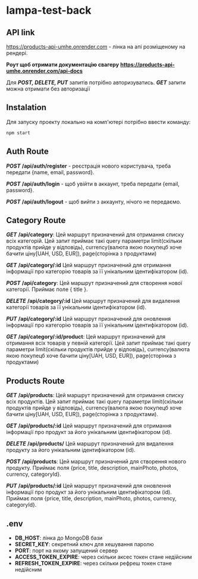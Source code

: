# lampa-test-back

## API link

https://products-api-umhe.onrender.com - лінка на апі розміщеному на рендері.

**Роут щоб отримати документацію свагеру** __https://products-api-umhe.onrender.com/api-docs__

Для **_POST, DELETE, PUT_** запитів потрібно авторизуватись. **_GET_** запити
можна отримати без авторизації

## Instalation

Для запуску проекту локально на комп'ютері потрібно ввести команду:

```sh
npm start
```

## Auth Route

**_POST_** **/api/auth/register** - реєстрація нового користувача, треба
передати {name, email, password}.

**_POST_** **/api/auth/login** - щоб увійти в аккаунт, треба передати {email,
password}.

**_POST_** **/api/auth/logout** - щоб вийти з аккаунту, нічого не передаємо.

## Category Route

**_GET_** **/api/category**: Цей маршрут призначений для отримання списку всіх
категорій. Цей запит приймає такі query параметри limit(скільки продуктів прийде
у відповідь), currency(валюта якою покупецб хоче бачити ціну[UAH, USD, EUR]),
page(сторінка з продуктами)

**_GET_** **/api/category/:id** Цей маршрут призначений для отримання інформації
про категорію товарів за її унікальним ідентифікатором (id).

**_POST_** **/api/category**: Цей маршрут призначений для створення нової
категорії. Приймає поле { title }.

**_DELETE_** **/api/category/:id** Цей маршрут призначений для видалення
категорії товарів за її унікальним ідентифікатором (id).

**_PUT_** **/api/category/:id** Цей маршрут призначений для оновлення інформації
про категорію товарів за її унікальним ідентифікатором (id).

**_GET_** **/api/category/:id/product**: Цей маршрут призначений для отримання
всіх товарів у певній категорії. Цей запит приймає такі query параметри
limit(скільки продуктів прийде у відповідь), currency(валюта якою покупецб хоче
бачити ціну[UAH, USD, EUR]), page(сторінка з продуктами)

## Products Route

**_GET_** **/api/products**: Цей маршрут призначений для отримання списку всіх
продуктів. Цей запит приймає такі query параметри limit(скільки продуктів прийде
у відповідь), currency(валюта якою покупецб хоче бачити ціну[UAH, USD, EUR]),
page(сторінка з продуктами).

**_GET_** **/api/products/:id** Цей маршрут призначений для отримання інформації
про продукт за його унікальним ідентифікатором (id).

**_DELETE_** **/api/products/** Цей маршрут призначений для видалення продукту
за його унікальним ідентифікатором (id).

**_POST_** **/api/products**: Цей маршрут призначений для створення нового
продукту. Приймає поля {price, title, description, mainPhoto, photos, currency,
categoryId}.

**_PUT_** **/api/products/:id** Цей маршрут призначений для оновлення інформації
про продукт за його унікальним ідентифікатором (id). Приймає поля {price, title,
description, mainPhoto, photos, currency, categoryId}.

## .env

- **DB_HOST**: лінка до MongoDB бази
- **SECRET_KEY**: секретний ключ для хешування паролю
- **PORT**: порт на якому запущений сервер
- **ACCESS_TOKEN_EXPIRE**: через скільки аксес токен стане недійсним
- **REFRESH_TOKEN_EXPIRE**: через скільки рефреш токен стане недійсним
